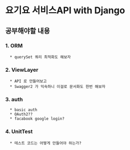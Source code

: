 

#   요기요 서비스API with Django 

## 공부해야할 내용 

### 1. ORM 
      * querySet 쿼리 최적화도 해보자

### 2. ViewLayer
      * API 로 만들어보고 
      * Swagger2 가 익숙하니 이걸로 문서화도 한번 해보자

### 3. auth
      * basic auth
      * OAuth2??
      * facabook google login?

### 4. UnitTest
      * 테스트 코드는 어떻게 만들어야 하는가?